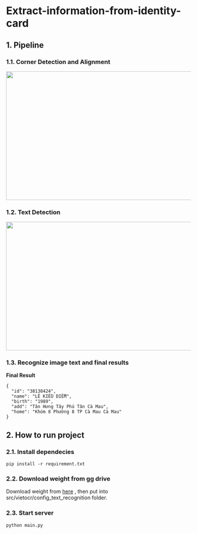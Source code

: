 # Extract-information-from-identity-card

## 1. Pipeline

### 1.1. Corner Detection and Alignment
<p align="center">
  <img width="800" height="350" src="https://user-images.githubusercontent.com/48142689/92223664-fd60b780-eeca-11ea-8e7e-76f93f4ed888.png">
</p>

### 1.2. Text Detection
<p align="center">
  <img width="800" height="350" src="https://user-images.githubusercontent.com/48142689/92224160-a0193600-eecb-11ea-9243-82d02d86812a.png">
</p>

### 1.3. Recognize image text and final results
**Final Result**
```
{
  "id": "38138424",
  "name": "LÊ KIỀU DIỄM",
  "birth": "1989",
  "add": "Tân Hưng Tây Phú Tân Cà Mau",
  "home": "Khóm 8 Phường 8 TP Cà Mau Cà Mau"
}
```

## 2. How to run project 

### 2.1. Install dependecies
```
pip install -r requirement.txt
```
### 2.2. Download weight from gg drive

Download weight from [here](https://drive.google.com/file/d/1pXftFiTGzcXNqsy6jKxQF2WyiOoBmDKU/view?usp=sharing) , then put into src/vietocr/config_text_recognition folder.

### 2.3. Start server
```
python main.py
```






